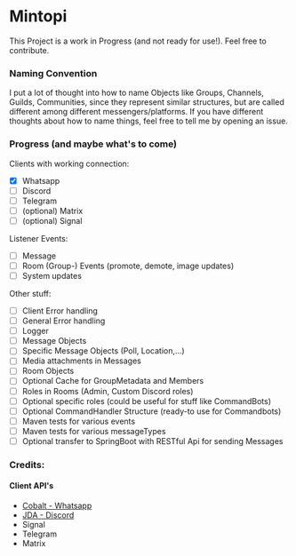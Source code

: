 # Mintopi

This Project is a work in Progress (and not ready for use!). Feel free to contribute.

### Naming Convention
I put a lot of thought into how to name Objects like Groups, Channels, Guilds, Communities, since they represent similar structures, but are called different among different messengers/platforms.
If you have different thoughts about how to name things, feel free to tell me by opening an issue.

### Progress (and maybe what's to come)
Clients with working connection:
- [x] Whatsapp
- [ ] Discord
- [ ] Telegram
- [ ] (optional) Matrix
- [ ] (optional) Signal

Listener Events:
- [ ] Message
- [ ] Room (Group-) Events (promote, demote, image updates)
- [ ] System updates

Other stuff:
- [ ] Client Error handling
- [ ] General Error handling
- [ ] Logger
- [ ] Message Objects
- [ ] Specific Message Objects (Poll, Location,...)
- [ ] Media attachments in Messages
- [ ] Room Objects
- [ ] Optional Cache for GroupMetadata and Members
- [ ] Roles in Rooms (Admin, Custom Discord roles)
- [ ] Optional specific roles (could be useful for stuff like CommandBots)
- [ ] Optional CommandHandler Structure (ready-to use for Commandbots)
- [ ] Maven tests for various events
- [ ] Maven tests for various messageTypes
- [ ] Optional transfer to SpringBoot with RESTful Api for sending Messages

### Credits:
#### Client API's
- [Cobalt - Whatsapp](https://github.com/Auties00/Cobalt)
- [JDA - Discord](https://github.com/discord-jda/JDA)
- Signal
- Telegram
- Matrix

